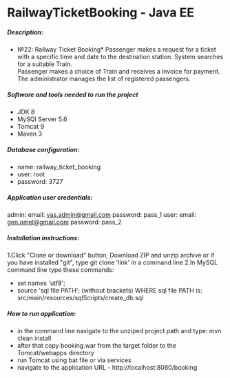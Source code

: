 # RailwayTicketBooking - Java EE
##### Description:
* №22: Railway Ticket Booking*
Passenger makes a request for a ticket with a specific time and date to the destination station.
System searches for a suitable Train.   
Passenger makes a choice of Train and receives a invoice for payment.
The administrator manages the list of registered passengers.

##### Software and tools needed to run the project
* JDK 8
* MySQl Server 5.6
* Tomcat 9
* Maven 3

##### Database configuration:
* name: railway_ticket_booking
* user: root
* password: 3727

##### Application user credentials:
admin:
	email: vas.admin@gmail.com
	password: pass_1
user:
	email: gen.omel@gmail.com
	password: pass_2

##### Installation instructions:
1.Click "Clone or download" button, Download ZIP and unzip archive
or if you have installed "git", type git clone 'link' in a command line
2.In MySQL command line type these commands:
 - set names 'utf8';
 - source 'sql file PATH'; (without brackets)
WHERE sql file PATH is: src/main/resources/sqlScripts/create_db.sql

##### How to run application:
* in the command line navigate to the unziped project path and type: mvn clean install
* after that copy booking.war from the target folder to the Tomcat/webapps directory
* run Tomcat using bat file or via services
* navigate to the application URL - http://localhost:8080/booking
